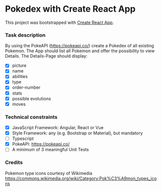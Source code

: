 # Pokedex with Create React App

This project was bootstrapped with [Create React App](https://github.com/facebook/create-react-app).

### Task description
By using the PokeAPI (https://pokeapi.co/) create a Pokedex of all existing Pokemon. The App should list all Pokemon and offer the possibility to view Details.
The Details-Page should display:
- [x] picture
- [x] name
- [x] abilities
- [x] type
- [x] order-number
- [x] stats
- [x] possible evolutions
- [x] moves

### Technical constraints
- [x] JavaScript Framework: Angular, React or Vue
- [x] Style Framework: any (e.g. Bootstrap or Material), but mandatory
- [ ] Typescript
- [x] PokeAPI: https://pokeapi.co/
- [ ] A minimum of 3 meaningful Unit Tests

### Credits
Pokemon type icons courtesy of Wikimedia https://commons.wikimedia.org/wiki/Category:Pok%C3%A9mon_types_icons
